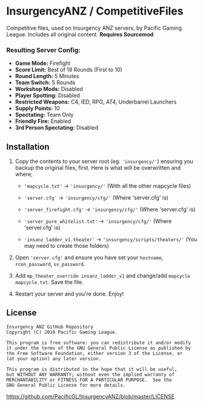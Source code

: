 # InsurgencyANZ / CompetitiveFiles
Competitive files, used on Insurgency ANZ servers, by Pacific Gaming League. Includes all original content. **Requires Sourcemod**

### Resulting Server Config:
* **Game Mode:** Firefight
* **Score Limit:** Best of 19 Rounds (First to 10)
* **Round Length:** 5 Minutes
* **Team Switch:** 5 Rounds
* **Workshop Mods:** Disabled
* **Player Spotting:** Disabled
* **Restricted Weapons:** C4, IED, RPG, AT4, Underbarrel Launchers
* **Supply Points:** 10
* **Spectating:** Team Only
* **Friendly Fire:** Enabled
* **3rd Person Spectating:** Disabled

##  Installation
1) Copy the contents to your server root (eg. `'insurgency/'`) ensuring you backup the original files, first. Here is what will be overwritten and where;
    * `'mapcycle.txt'` -> `'insurgency/'` (With all the other mapcycle files)

    * `'server.cfg'` -> `'insurgency/cfg/'` (Where 'server.cfg' is)

    * `'server_firefight.cfg'` -> `'insurgency/cfg/'` (Where 'server.cfg' is)

    * `'server_pure_whitelist.txt'` -> `'insurgency/cfg/'` (Where 'server.cfg' is)

    * `'insanz_ladder_v1.theater'` -> `'insurgency/scripts/theaters/'` (You may need to create those folders)

2) Open `'server.cfg'` and ensure you have set your `hostname`, `rcon_password`, `sv_password`.

3) Add `mp_theater_override insanz_ladder_v1` and change/add `mapcycle mapcycle.txt`. Save the file.

4) Restart your server and you're done. Enjoy!

## License
    Insurgency ANZ GitHub Repository
    Copyright (C) 2018 Pacific Gaming League.

    This program is free software: you can redistribute it and/or modify
    it under the terms of the GNU General Public License as published by
    the Free Software Foundation, either version 3 of the License, or
    (at your option) any later version.

    This program is distributed in the hope that it will be useful,
    but WITHOUT ANY WARRANTY; without even the implied warranty of
    MERCHANTABILITY or FITNESS FOR A PARTICULAR PURPOSE.  See the
    GNU General Public License for more details.
https://github.com/PacificGL/InsurgencyANZ/blob/master/LICENSE

